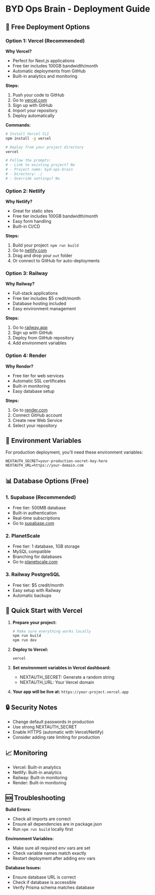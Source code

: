 # BYD Ops Brain - Deployment Guide

## 🚀 Free Deployment Options

### Option 1: Vercel (Recommended)

**Why Vercel?**
- Perfect for Next.js applications
- Free tier includes 100GB bandwidth/month
- Automatic deployments from GitHub
- Built-in analytics and monitoring

**Steps:**
1. Push your code to GitHub
2. Go to [vercel.com](https://vercel.com)
3. Sign up with GitHub
4. Import your repository
5. Deploy automatically

**Commands:**
```bash
# Install Vercel CLI
npm install -g vercel

# Deploy from your project directory
vercel

# Follow the prompts:
# - Link to existing project? No
# - Project name: byd-ops-brain
# - Directory: ./
# - Override settings? No
```

### Option 2: Netlify

**Why Netlify?**
- Great for static sites
- Free tier includes 100GB bandwidth/month
- Easy form handling
- Built-in CI/CD

**Steps:**
1. Build your project: `npm run build`
2. Go to [netlify.com](https://netlify.com)
3. Drag and drop your `out` folder
4. Or connect to GitHub for auto-deployments

### Option 3: Railway

**Why Railway?**
- Full-stack applications
- Free tier includes $5 credit/month
- Database hosting included
- Easy environment management

**Steps:**
1. Go to [railway.app](https://railway.app)
2. Sign up with GitHub
3. Deploy from GitHub repository
4. Add environment variables

### Option 4: Render

**Why Render?**
- Free tier for web services
- Automatic SSL certificates
- Built-in monitoring
- Easy database setup

**Steps:**
1. Go to [render.com](https://render.com)
2. Connect GitHub account
3. Create new Web Service
4. Select your repository

## 🔧 Environment Variables

For production deployment, you'll need these environment variables:

```env
NEXTAUTH_SECRET=your-production-secret-key-here
NEXTAUTH_URL=https://your-domain.com
```

## 📊 Database Options (Free)

### 1. Supabase (Recommended)
- Free tier: 500MB database
- Built-in authentication
- Real-time subscriptions
- Go to [supabase.com](https://supabase.com)

### 2. PlanetScale
- Free tier: 1 database, 1GB storage
- MySQL compatible
- Branching for databases
- Go to [planetscale.com](https://planetscale.com)

### 3. Railway PostgreSQL
- Free tier: $5 credit/month
- Easy setup with Railway
- Automatic backups

## 🎯 Quick Start with Vercel

1. **Prepare your project:**
   ```bash
   # Make sure everything works locally
   npm run build
   npm run dev
   ```

2. **Deploy to Vercel:**
   ```bash
   vercel
   ```

3. **Set environment variables in Vercel dashboard:**
   - NEXTAUTH_SECRET: Generate a random string
   - NEXTAUTH_URL: Your Vercel domain

4. **Your app will be live at:** `https://your-project.vercel.app`

## 🔒 Security Notes

- Change default passwords in production
- Use strong NEXTAUTH_SECRET
- Enable HTTPS (automatic with Vercel/Netlify)
- Consider adding rate limiting for production

## 📈 Monitoring

- Vercel: Built-in analytics
- Netlify: Built-in analytics
- Railway: Built-in monitoring
- Render: Built-in monitoring

## 🆘 Troubleshooting

**Build Errors:**
- Check all imports are correct
- Ensure all dependencies are in package.json
- Run `npm run build` locally first

**Environment Variables:**
- Make sure all required env vars are set
- Check variable names match exactly
- Restart deployment after adding env vars

**Database Issues:**
- Ensure database URL is correct
- Check if database is accessible
- Verify Prisma schema matches database